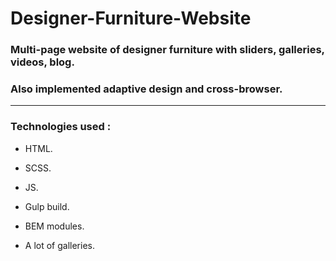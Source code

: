# Designer-Furniture-Website
### Multi-page website of designer furniture with sliders, galleries, videos, blog.
### Also implemented adaptive design and cross-browser.
---
### Technologies used :

- HTML. 
 
- SCSS. 

- JS.  

- Gulp build.

- BEM modules.

- A lot of galleries.

